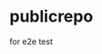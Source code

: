 # publicrepo
for e2e test
















































































































































































































































































































































































































































































































































































































































































































































































































































































































































































































































































































































































































































































































































































































































































































































































































































































































































































































































































































































































































































































































































































































































































































































































































































































































































































































































































































































































































































































































































































































































































































































































































































































































































